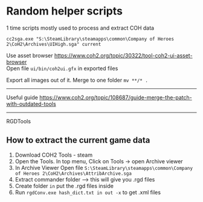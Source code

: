# Random helper scripts
1 time scripts mostly used to process and extract COH data

```
cc2sga.exe "S:\SteamLibrary\steamapps\common\Company of Heroes 2\CoH2\Archives\UIHigh.sga" current
```

Use asset browser https://www.coh2.org/topic/30322/tool-coh2-ui-asset-browser  
Open file `ui/bin/coh2ui.gfx` in exported files

Export all images out of it. Merge to one folder  `mv **/* .` 

----
Useful guide https://www.coh2.org/topic/108687/guide-merge-the-patch-with-outdated-tools

----
RGDTools

## How to extract the current game data
1. Download COH2 Tools - steam
2. Open the Tools. In top menu, Click on Tools -> open Archive viewer
3. In Archive Viewer Open file `S:\SteamLibrary\steamapps\common\Company of Heroes 2\CoH2\Archives\AttribArchive.sga`
4. Extract commander folder --> this will give you .rgd files
5. Create folder `in` put the .rgd files inside
6. Run `rgdConv.exe hash_dict.txt in out -x` to get .xml files

